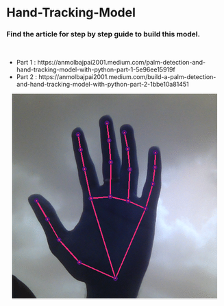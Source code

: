 # Hand-Tracking-Model


### Find the article for step by step guide to build this model.
<br>
<ul>
<li>Part 1 : https://anmolbajpai2001.medium.com/palm-detection-and-hand-tracking-model-with-python-part-1-5e96ee15919f
<br>
<li>Part 2 : https://anmolbajpai2001.medium.com/build-a-palm-detection-and-hand-tracking-model-with-python-part-2-1bbe10a81451
</ul>
<p align='center'>
 <img src='Output_Preview/Output_Images.gif'>
<!-- ![Output GIF](Output_Preview/Output_Images.gif) -->
</p>
